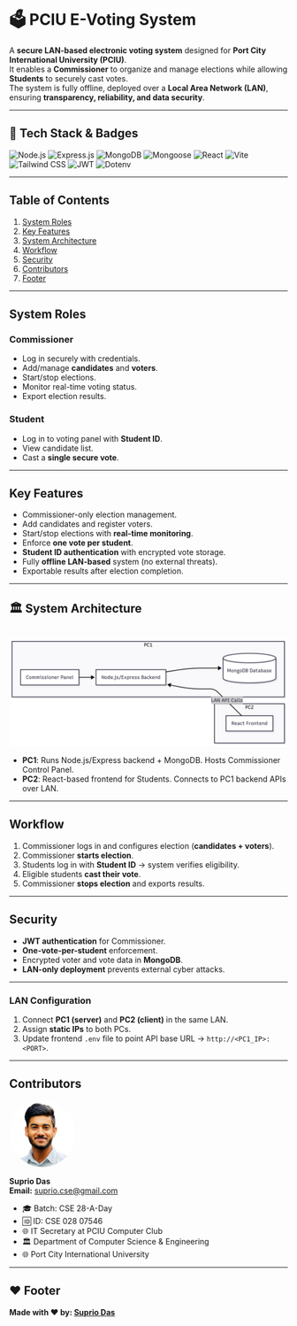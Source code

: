 # 🗳️ PCIU E-Voting System

A **secure LAN-based electronic voting system** designed for **Port City International University (PCIU)**.  
It enables a **Commissioner** to organize and manage elections while allowing **Students** to securely cast votes.  
The system is fully offline, deployed over a **Local Area Network (LAN)**, ensuring **transparency, reliability, and data security**.

---

## 🚀 Tech Stack & Badges

![Node.js](https://img.shields.io/badge/Node.js-339933?style=for-the-badge&logo=node.js&logoColor=white)
![Express.js](https://img.shields.io/badge/Express.js-000000?style=for-the-badge&logo=express&logoColor=white)
![MongoDB](https://img.shields.io/badge/MongoDB-4EA94B?style=for-the-badge&logo=mongodb&logoColor=white)
![Mongoose](https://img.shields.io/badge/Mongoose-880000?style=for-the-badge&logo=mongoose&logoColor=white)
![React](https://img.shields.io/badge/React-20232A?style=for-the-badge&logo=react&logoColor=61DAFB)
![Vite](https://img.shields.io/badge/Vite-646CFF?style=for-the-badge&logo=vite&logoColor=white)
![Tailwind CSS](https://img.shields.io/badge/Tailwind_CSS-38B2AC?style=for-the-badge&logo=tailwind-css&logoColor=white)
![JWT](https://img.shields.io/badge/JWT-black?style=for-the-badge&logo=json-web-tokens&logoColor=white)
![Dotenv](https://img.shields.io/badge/Dotenv-ECD53F?style=for-the-badge&logo=dotenv&logoColor=black)

---

## Table of Contents

1. [System Roles](#-system-roles)  
2. [Key Features](#-key-features)  
3. [System Architecture](#-system-architecture)  
4. [Workflow](#-Workflow)  
5. [Security](#-security)  
8. [Contributors](#-contributors)  
9. [Footer](#-footer)  

---

## System Roles

### Commissioner
- Log in securely with credentials.  
- Add/manage **candidates** and **voters**.  
- Start/stop elections.  
- Monitor real-time voting status.  
- Export election results.  

### Student
- Log in to voting panel with **Student ID**.  
- View candidate list.  
- Cast a **single secure vote**.  

---

## Key Features
- Commissioner-only election management.  
- Add candidates and register voters.  
- Start/stop elections with **real-time monitoring**.  
- Enforce **one vote per student**.  
- **Student ID authentication** with encrypted vote storage.  
- Fully **offline LAN-based** system (no external threats).  
- Exportable results after election completion.  

---

## 🏛 System Architecture
<br>
<img src="PCIU-Evoting Flowchart.png"/>
<br>

- **PC1**: Runs Node.js/Express backend + MongoDB. Hosts Commissioner Control Panel.  
- **PC2**: React-based frontend for Students. Connects to PC1 backend APIs over LAN.  

---

## Workflow

1. Commissioner logs in and configures election (**candidates + voters**).  
2. Commissioner **starts election**.  
3. Students log in with **Student ID** → system verifies eligibility.  
4. Eligible students **cast their vote**.  
5. Commissioner **stops election** and exports results.  

---

## Security
- **JWT authentication** for Commissioner.  
- **One-vote-per-student** enforcement.  
- Encrypted voter and vote data in **MongoDB**.  
- **LAN-only deployment** prevents external cyber attacks.  

---

### LAN Configuration
1. Connect **PC1 (server)** and **PC2 (client)** in the same LAN.  
2. Assign **static IPs** to both PCs.  
3. Update frontend `.env` file to point API base URL → `http://<PC1_IP>:<PORT>`.
---

## Contributors
<p align="left">
  <img src="My-Professional-Image.png" alt="Suprio Das" width="120" height="120" style="border-radius:50%" />
</p>

**Suprio Das**
<br>
**Email:** suprio.cse@gmail.com <br>
- 🎓 Batch: CSE 28-A-Day  <br>
- 🆔 ID: CSE 028 07546 <br>
- 🌐 IT Secretary at PCIU Computer Club <br>
- 🏛 Department of Computer Science & Engineering  <br>
- 🌐 Port City International University  <br>

---

## ❤️ Footer

**Made with ❤️ by: <a href="https://www.linkedin.com/in/supriodas03/" target="_blank">Suprio Das</a>**

